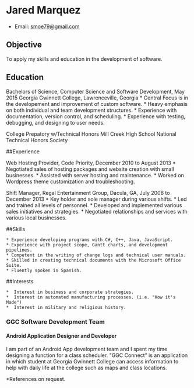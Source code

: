 # Jared Marquez
	
 * Email: <smoe79@gmail.com>

## Objective

To apply my skills and education in the development of software. 

## Education

Bachelors of Science, Computer Science and Software Development, May 2015
Georgia Gwinnett College, Lawrenceville, Georgia
	* Central Focus is in the developement and improvement of custom software.
	* Heavy emphasis on both individual and team development structures.
	* Experience with documentation, version control, and scheduling.
	* Experience with testing, debugging, and designing to user needs.

College Prepatory w/Technical Honors
Mill Creek High School
National Technical Honors Society


##Experience

Web Hosting Provider, Code Priority, December 2010 to August 2013
	* Negotiated sales of hosting packages and website creation with small businesses.
	* Assisted with server hosting and maintenance.
	* Worked on Wordpress theme customization and troubleshooting.


Shift Manager, Regal Entertainment Group, Dacula, GA, July 2008 to December 2013
	* Key holder and sole manager during various shifts.
	* Led and trained all levels of personnel.
	* Developed and implemented various sales initiatives and strategies.
	* Negotiated relationships and services with various local businesses.	

##Skills

	* Experience developing programs with C#, C++, Java, JavaScript.
	* Experience with project scope, Gantt charts, and development pipelines.
	* Competent in the writing of change logs and technical user manuals.
	* Skilled in creating technical documents with the Microsoft Office Suite. 
	* Fluently spoken in Spanish.

##Interests

	*  Interest in business and corporate strategies.  
	*  Interest in automated manufacturing processes. (i.e. "How it's Made") 
	*  Interest in military and religious history.


### GGC Software Development Team

#### Android Application Designer and Developer

I am part of an Android App development team and I spent my time designing
a function for a class scheduler. "GGC Connect" is an application in which
student at Georgia Gwinnett College can access information to help with daily
life at the college such as maps and class locations.

*References on request.
